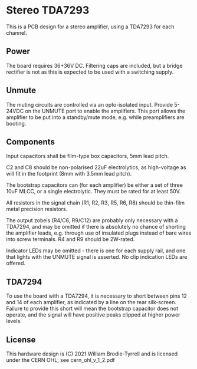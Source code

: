 # Stereo TDA7293

This is a PCB design for a stereo amplifier, using a TDA7293 for each channel.

## Power

The board requires 36+36V DC.  Filtering caps are included, but a bridge 
rectifier is not as this is expected to be used with a switching supply.

## Unmute

The muting circuits are controlled via an opto-isolated input.  Provide 
5-24VDC on the UNMUTE port to enable the amplifiers.  This port allows the
amplifier to be put into a standby/mute mode, e.g. while preamplifiers are
booting.

## Components

Input capacitors shall be film-type box capacitors, 5mm lead pitch.

C2 and C8 should be non-polarised 22uF electrolytics, as high-voltage as will
fit in the footprint (8mm with 3.5mm lead pitch).

The bootstrap capacitors can (for each amplifier) be either a set of three 10uF 
MLCC, or a single electrolytic.  They must be rated for at least 50V.

All resistors in the signal chain (R1, R2, R3, R5, R6, R8) should be thin-film
metal precision resistors.

The output zobels (R4/C6, R9/C12) are probably only necessary with a TDA7294,
and may be omitted if there is absolutely no chance of shorting the amplifier
leads, e.g. through use of insulated plugs instead of bare wires into screw
terminals.  R4 and R9 should be 2W-rated.

Indicator LEDs may be omitted - there is one for each supply rail, and one that
lights with the UNMUTE signal is asserted.  No clip indication LEDs are offered.

## TDA7294

To use the board with a TDA7294, it is necessary to short between pins 12 and 14
of each amplifier, as indicated by a line on the rear silk-screen.  Failure
to provide this short will mean the bootstrap capacitor does not operate, and
the signal will have positive peaks clipped at higher power levels.

## License

This hardware design is (C) 2021 William Brodie-Tyrrell and is licensed under 
the CERN OHL; see cern_ohl_v_1_2.pdf
